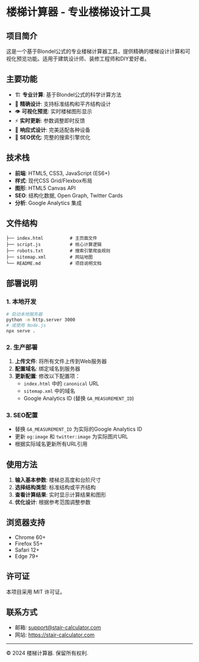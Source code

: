 # 楼梯计算器 - 专业楼梯设计工具

## 项目简介

这是一个基于Blondel公式的专业楼梯计算器工具，提供精确的楼梯设计计算和可视化预览功能。适用于建筑设计师、装修工程师和DIY爱好者。

## 主要功能

- 🏗️ **专业计算**: 基于Blondel公式的科学计算方法
- 📐 **精确设计**: 支持标准结构和平齐结构设计
- 👁️ **可视化预览**: 实时楼梯图形显示
- ⚡ **实时更新**: 参数调整即时反馈
- 📱 **响应式设计**: 完美适配各种设备
- 🎯 **SEO优化**: 完整的搜索引擎优化

## 技术栈

- **前端**: HTML5, CSS3, JavaScript (ES6+)
- **样式**: 现代CSS Grid/Flexbox布局
- **图形**: HTML5 Canvas API
- **SEO**: 结构化数据, Open Graph, Twitter Cards
- **分析**: Google Analytics 集成

## 文件结构

```
├── index.html          # 主页面文件
├── script.js           # 核心计算逻辑
├── robots.txt          # 搜索引擎爬虫规则
├── sitemap.xml         # 网站地图
└── README.md           # 项目说明文档
```

## 部署说明

### 1. 本地开发

```bash
# 启动本地服务器
python -m http.server 3000
# 或使用 Node.js
npx serve .
```

### 2. 生产部署

1. **上传文件**: 将所有文件上传到Web服务器
2. **配置域名**: 绑定域名到服务器
3. **更新配置**: 修改以下配置项：
   - `index.html` 中的 `canonical` URL
   - `sitemap.xml` 中的域名
   - Google Analytics ID (替换 `GA_MEASUREMENT_ID`)

### 3. SEO配置

- 替换 `GA_MEASUREMENT_ID` 为实际的Google Analytics ID
- 更新 `og:image` 和 `twitter:image` 为实际图片URL
- 根据实际域名更新所有URL引用

## 使用方法

1. **输入基本参数**: 楼梯总高度和台阶尺寸
2. **选择结构类型**: 标准结构或平齐结构
3. **查看计算结果**: 实时显示计算结果和图形
4. **优化设计**: 根据参考范围调整参数

## 浏览器支持

- Chrome 60+
- Firefox 55+
- Safari 12+
- Edge 79+

## 许可证

本项目采用 MIT 许可证。

## 联系方式

- 邮箱: support@stair-calculator.com
- 网站: https://stair-calculator.com

---

© 2024 楼梯计算器. 保留所有权利.
